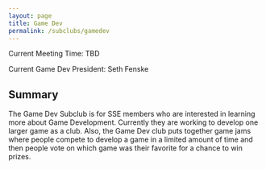 ```yaml
---
layout: page
title: Game Dev
permalink: /subclubs/gamedev
---
```


Current Meeting Time: TBD

Current Game Dev President: Seth Fenske

## Summary
The Game Dev Subclub is for SSE members who are interested in learning more about Game Development. Currently they are working to develop one larger game as a club. Also, the Game Dev club puts together game jams where people compete to develop a game in a limited amount of time and then people vote on which game was their favorite for a chance to win prizes.

